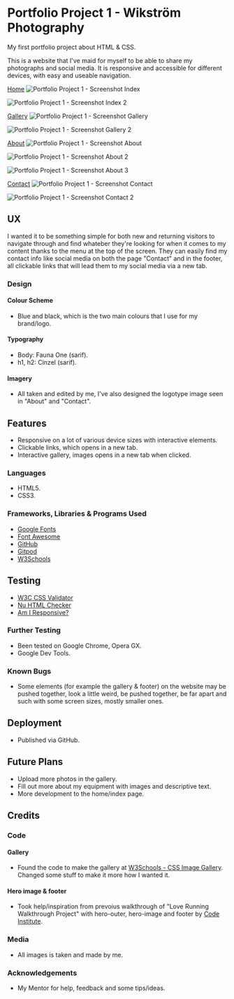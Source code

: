 # Portfolio Project 1 - Wikström Photography
My first portfolio project about HTML & CSS.

This is a website that I've maid for myself to be able to share my photographs and social media.
It is responsive and accessible for different devices, with easy and useable navigation.


[Home](https://humanslaughter.github.io/portfolio-project-1)
![Portfolio Project 1 - Screenshot Index](https://user-images.githubusercontent.com/122393963/216172355-968f069f-a40d-4b6c-8bec-a571c04be1ab.jpg)

![Portfolio Project 1 - Screenshot Index 2](https://user-images.githubusercontent.com/122393963/216172353-1f999b5e-b5ac-4e0d-8b22-64d7d22f68db.jpg)

[Gallery](https://humanslaughter.github.io/portfolio-project-1/gallery.html)
![Portfolio Project 1 - Screenshot Gallery ](https://user-images.githubusercontent.com/122393963/216172351-79a584f2-5415-4dd6-934c-73d531903178.jpg)

![Portfolio Project 1 - Screenshot Gallery  2](https://user-images.githubusercontent.com/122393963/216172349-89b49226-7138-4c7a-81d4-d6c22c6f67ef.jpg)

[About](https://humanslaughter.github.io/portfolio-project-1/about.html)
![Portfolio Project 1 - Screenshot About](https://user-images.githubusercontent.com/122393963/216172361-d630fd86-2743-4340-9e35-a14287b90b34.jpg)

![Portfolio Project 1 - Screenshot About 2](https://user-images.githubusercontent.com/122393963/216172356-5bce971f-b85a-4af2-8736-44d528fa74c1.jpg)

![Portfolio Project 1 - Screenshot About 3](https://user-images.githubusercontent.com/122393963/216172358-cefff14b-f300-4b54-a04f-247ca73cf9c1.jpg)

[Contact](https://humanslaughter.github.io/portfolio-project-1/contact.html)
![Portfolio Project 1 - Screenshot Contact](https://user-images.githubusercontent.com/122393963/216172344-a2d3783b-ed85-440b-bf30-fa59a096ebc8.jpg)

![Portfolio Project 1 - Screenshot Contact 2](https://user-images.githubusercontent.com/122393963/216172362-0328e9d3-e145-4378-87d4-d40a657820a7.jpg)
##
## UX
I wanted it to be something simple for both new and returning visitors to navigate through and find whateber they're looking for when it comes to my content thanks
to the menu at the top of the screen.
They can easily find my contact info like social media on both the page "Contact" and in the footer, all clickable links that will lead them to my social media
via a new tab.

### Design
#### Colour Scheme
- Blue and black, which is the two main colours that I use for my brand/logo.

#### Typography
- Body: Fauna One (sarif).
- h1, h2: Cinzel (sarif).

#### Imagery
- All taken and edited by me, I've also designed the logotype image seen in "About" and "Contact".

## Features
- Responsive on a lot of various device sizes with interactive elements.
- Clickable links, which opens in a new tab.
- Interactive gallery, images opens in a new tab when clicked.

### Languages
- HTML5.
- CSS3.

### Frameworks, Libraries & Programs Used
- [Google Fonts](https://fonts.google.com/)
- [Font Awesome](https://fontawesome.com/)
- [GitHub](https://github.com/)
- [Gitpod](https://gitpod.io/)
- [W3Schools](https://www.w3schools.com/)

## Testing
- [W3C CSS Validator](https://jigsaw.w3.org/css-validator/#validate_by_uri)
- [Nu HTML Checker](https://validator.w3.org/nu/)
- [Am I Responsive?](https://ui.dev/amiresponsive)

### Further Testing
- Been tested on Google Chrome, Opera GX.
- Google Dev Tools.

### Known Bugs
- Some elements (for example the gallery & footer) on the website may be pushed together, look a little weird, be pushed together, be far apart and such
  with some screen sizes, mostly smaller ones.
  
## Deployment
- Published via GitHub.

## Future Plans
- Upload more photos in the gallery.
- Fill out more about my equipment with images and descriptive text.
- More development to the home/index page.

## Credits

### Code

#### Gallery
- Found the code to make the gallery at [W3Schools - CSS Image Gallery](https://www.w3schools.com/css/css_image_gallery.asp). Changed some stuff to make it more how I
wanted it.
#### Hero image & footer
- Took help/inspiration from prevoius walkthrough of "Love Running Walkthrough Project" with hero-outer, hero-image and footer
by [Code Institute](https://codeinstitute.net/global/). 

### Media
- All images is taken and made by me.

### Acknowledgements
- My Mentor for help, feedback and some tips/ideas.
